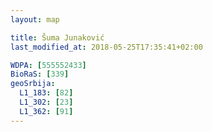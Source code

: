 ```yaml
---
layout: map

title: Šuma Junaković
last_modified_at: 2018-05-25T17:35:41+02:00

WDPA: [555552433]
BioRaS: [339]
geoSrbija:
  L1_183: [82]
  L1_302: [23]
  L1_362: [91]
---
```

